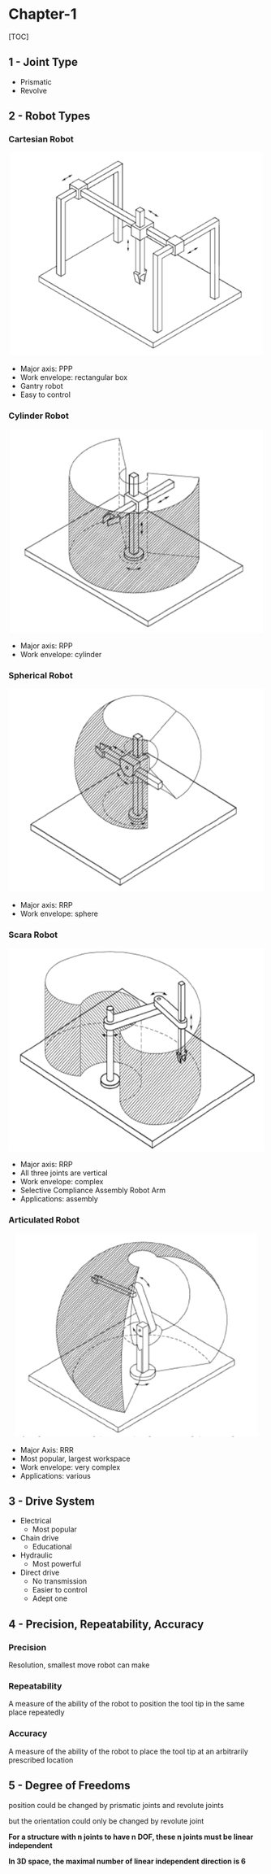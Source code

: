 # Chapter-1

[TOC]

## 1 - Joint Type

- Prismatic
- Revolve

## 2 - Robot Types

### Cartesian Robot

<div align = center><img src = "../assets/L1-1.png" height = 400></div>

- Major axis: PPP
- Work envelope: rectangular box
- Gantry robot
- Easy to control

### Cylinder Robot

<div align = center><img src = "../assets/L1-2.png" height = 400></div>

- Major axis: RPP
- Work envelope: cylinder

### Spherical Robot

<div align = center><img src = "../assets/L1-3.png" height = 400></div>

- Major axis: RRP
- Work envelope: sphere

### Scara Robot

<div align = center><img src = "../assets/L1-4.png" height = 400></div>

- Major axis: RRP
- All three joints are vertical 
- Work envelope: complex
- Selective Compliance Assembly Robot Arm
- Applications: assembly

### Articulated Robot

<div align = center><img src = "../assets/L1-5.png" height = 400></div>

- Major Axis: RRR
- Most popular, largest workspace
- Work envelope: very complex
- Applications: various

## 3 - Drive System

- Electrical
  - Most popular
- Chain drive
  - Educational
- Hydraulic
  - Most powerful
- Direct drive
  - No transmission
  - Easier to control
  - Adept one
  
## 4 - Precision, Repeatability, Accuracy

### Precision

Resolution, smallest move robot can make

### Repeatability

A measure of the ability of the robot to position the tool tip in the same place repeatedly

### Accuracy

A measure of the ability of the robot to place the tool tip at an arbitrarily prescribed location

## 5 - Degree of Freedoms

position could be changed by prismatic joints and revolute joints

but the orientation could only be changed by revolute joint

**For a structure with n joints to have n DOF, these n joints must be linear independent**

**In 3D space, the maximal number of linear independent direction is 6**